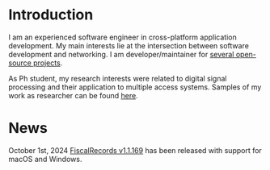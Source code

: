 # Introduction

I am an experienced software engineer in cross-platform application development. My main interests lie at the intersection between software development and networking. 
I am developer/maintainer for [several open-source projects](open_source_projects).

As Ph student, my research interests were related to digital signal processing and their application to multiple access systems. Samples of my work as researcher can be found [here](https://sites.google.com/site/cristeab/).

# News

October 1st, 2024
[FiscalRecords v1.1.169](https://github.com/cristeab/EvidentaFiscala/releases) has been released with support for macOS and Windows.
